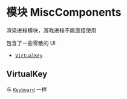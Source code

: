 # 模块 MiscComponents

渲染进程模块，游戏进程不能直接使用

包含了一些零散的 UI

-   [`VirtualKey`](#virtualkey)

## VirtualKey

与 [`Keyboard`](./ui-components.md#keyboard) 一样
